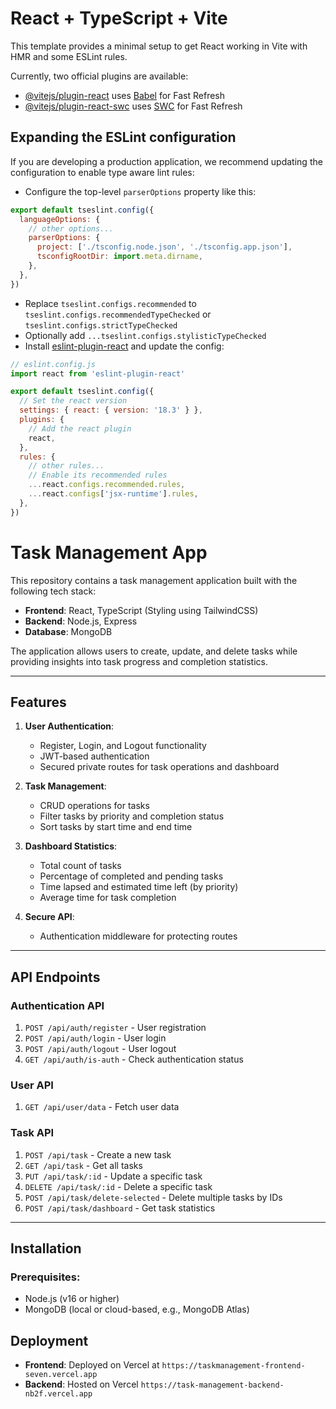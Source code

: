 # React + TypeScript + Vite

This template provides a minimal setup to get React working in Vite with HMR and some ESLint rules.

Currently, two official plugins are available:

- [@vitejs/plugin-react](https://github.com/vitejs/vite-plugin-react/blob/main/packages/plugin-react/README.md) uses [Babel](https://babeljs.io/) for Fast Refresh
- [@vitejs/plugin-react-swc](https://github.com/vitejs/vite-plugin-react-swc) uses [SWC](https://swc.rs/) for Fast Refresh

## Expanding the ESLint configuration

If you are developing a production application, we recommend updating the configuration to enable type aware lint rules:

- Configure the top-level `parserOptions` property like this:

```js
export default tseslint.config({
  languageOptions: {
    // other options...
    parserOptions: {
      project: ['./tsconfig.node.json', './tsconfig.app.json'],
      tsconfigRootDir: import.meta.dirname,
    },
  },
})
```

- Replace `tseslint.configs.recommended` to `tseslint.configs.recommendedTypeChecked` or `tseslint.configs.strictTypeChecked`
- Optionally add `...tseslint.configs.stylisticTypeChecked`
- Install [eslint-plugin-react](https://github.com/jsx-eslint/eslint-plugin-react) and update the config:

```js
// eslint.config.js
import react from 'eslint-plugin-react'

export default tseslint.config({
  // Set the react version
  settings: { react: { version: '18.3' } },
  plugins: {
    // Add the react plugin
    react,
  },
  rules: {
    // other rules...
    // Enable its recommended rules
    ...react.configs.recommended.rules,
    ...react.configs['jsx-runtime'].rules,
  },
})
```




# Task Management App

This repository contains a task management application built with the following tech stack:

- **Frontend**: React, TypeScript (Styling using TailwindCSS)
- **Backend**: Node.js, Express
- **Database**: MongoDB

The application allows users to create, update, and delete tasks while providing insights into task progress and completion statistics.

---

## Features

1. **User Authentication**:
   - Register, Login, and Logout functionality
   - JWT-based authentication
   - Secured private routes for task operations and dashboard

2. **Task Management**:
   - CRUD operations for tasks
   - Filter tasks by priority and completion status
   - Sort tasks by start time and end time

3. **Dashboard Statistics**:
   - Total count of tasks
   - Percentage of completed and pending tasks
   - Time lapsed and estimated time left (by priority)
   - Average time for task completion


4. **Secure API**:
   - Authentication middleware for protecting routes

---

## API Endpoints

### **Authentication API**
1. `POST /api/auth/register` - User registration
2. `POST /api/auth/login` - User login
3. `POST /api/auth/logout` - User logout
4. `GET /api/auth/is-auth` - Check authentication status

### **User API**
1. `GET /api/user/data` - Fetch user data

### **Task API**
1. `POST /api/task` - Create a new task
2. `GET /api/task` - Get all tasks
3. `PUT /api/task/:id` - Update a specific task
4. `DELETE /api/task/:id` - Delete a specific task
5. `POST /api/task/delete-selected` - Delete multiple tasks by IDs
6. `POST /api/task/dashboard` - Get task statistics

---

## Installation

### Prerequisites:
- Node.js (v16 or higher)
- MongoDB (local or cloud-based, e.g., MongoDB Atlas)




## Deployment

- **Frontend**: Deployed on Vercel at `https://taskmanagement-frontend-seven.vercel.app`
- **Backend**: Hosted on Vercel `https://task-management-backend-nb2f.vercel.app`

